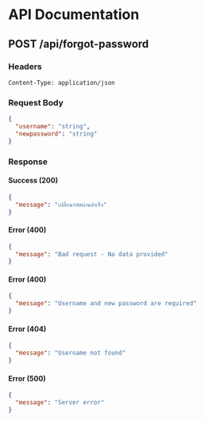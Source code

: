 # API Documentation

## POST /api/forgot-password

### Headers
```
Content-Type: application/json
```

### Request Body
```json
{
  "username": "string",
  "newpassword": "string"
}
```

### Response

#### Success (200)
```json
{
  "message": "เปลี่ยนรหัสผ่านสำเร็จ"
}
```

#### Error (400)
```json
{
  "message": "Bad request - No data provided"
}
```

#### Error (400)
```json
{
  "message": "Username and new password are required"
}
```

#### Error (404)
```json
{
  "message": "Username not found"
}
```

#### Error (500)
```json
{
  "message": "Server error"
}
```
